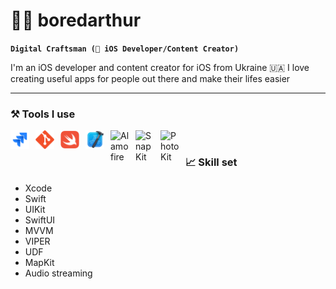 # 👴🏼 boredarthur

**`Digital Craftsman ( iOS Developer/Content Creator)`**

I'm an iOS developer and content creator for iOS from Ukraine 🇺🇦 I love creating useful apps for people out there and make their lifes easier

---

### ⚒️ Tools I use
<img align="left" alt="Jira" width="30px" style="padding-right: 10px;" src="https://github.com/devicons/devicon/blob/v2.15.1/icons/jira/jira-original.svg" />
<img align="left" alt="Git" width="30px" style="padding-right: 10px;" src="https://github.com/devicons/devicon/blob/v2.15.1/icons/git/git-original.svg" />
<img align="left" alt="Swift" width="30px" style="padding-right: 10px;" src="https://github.com/devicons/devicon/blob/v2.15.1/icons/swift/swift-original.svg" />
<img align="left" alt="Xcode" width="30px" style="padding-right: 10px;" src="https://github.com/devicons/devicon/blob/v2.15.1/icons/xcode/xcode-original.svg" />
<img align="left" alt="Alamofire" width="30px" style="padding-right: 10px;" src="https://avatars.githubusercontent.com/u/7774181?s=200&v=4" />
<img align="left" alt="SnapKit" width="30px" style="padding-right: 10px;" src="https://ph-files.imgix.net/6f5efe13-baeb-4ec9-ad0a-94d9bca5f6ce.png?auto=format&auto=compress&codec=mozjpeg&cs=strip&w=64&h=64&fit=crop&frame=1&dpr=2" />
<img align="left" alt="PhotoKit" width="30px" style="padding-right: 10px;" src="https://cdn.iconscout.com/icon/free/png-256/apple-photos-493155.png" />
<br />

### 📈 Skill set
<ul>
    <li>Xcode</li>
    <li>Swift</li>
    <li>UIKit</li>
    <li>SwiftUI</li>
    <li>MVVM</li>
    <li>VIPER</li>
    <li>UDF</li>
    <li>MapKit</li>
    <li>Audio streaming</li>
</ul>
